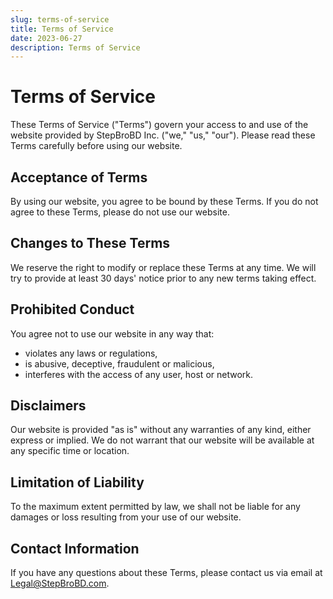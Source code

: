 ```yaml
---
slug: terms-of-service
title: Terms of Service
date: 2023-06-27
description: Terms of Service
---
```


# Terms of Service

These Terms of Service ("Terms") govern your access to and use of the website
provided by StepBroBD Inc. ("we," "us," "our"). Please read these Terms
carefully before using our website.

## Acceptance of Terms

By using our website, you agree to be bound by these Terms. If you do not agree
to these Terms, please do not use our website.

## Changes to These Terms

We reserve the right to modify or replace these Terms at any time. We will try
to provide at least 30 days' notice prior to any new terms taking effect.

## Prohibited Conduct

You agree not to use our website in any way that:

- violates any laws or regulations,
- is abusive, deceptive, fraudulent or malicious,
- interferes with the access of any user, host or network.

## Disclaimers

Our website is provided "as is" without any warranties of any kind, either
express or implied. We do not warrant that our website will be available at any
specific time or location.

## Limitation of Liability

To the maximum extent permitted by law, we shall not be liable for any damages
or loss resulting from your use of our website.

## Contact Information

If you have any questions about these Terms, please contact us via email at
[Legal@StepBroBD.com](mailto:Legal@StepBroBD.com).
